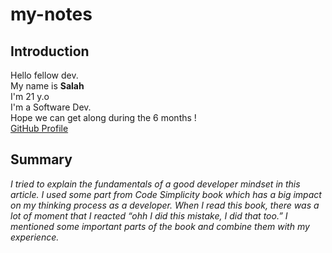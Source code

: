 # my-notes


## Introduction
Hello fellow dev. <br>
My name is **Salah**  <br>
I'm 21 y.o<br>
I'm a Software Dev.<br>
Hope we can get along during the 6 months !<br>
[GitHub Profile](https://github.com/mohasal0101)<br>

## Summary
*I tried to explain the fundamentals of a good developer mindset in this article. I used some part from Code Simplicity book which has a big impact on my thinking process as a developer. When I read this book, there was a lot of moment that I reacted “ohh I did this mistake, I did that too.” I mentioned some important parts of the book and combine them with my experience.*
